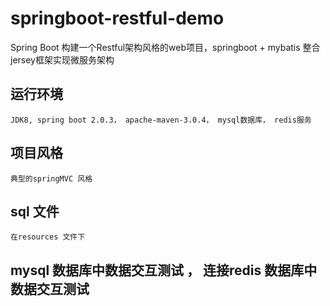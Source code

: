 # springboot-restful-demo
Spring Boot 构建一个Restful架构风格的web项目，springboot + mybatis 整合 jersey框架实现微服务架构

## 运行环境
    JDK8, spring boot 2.0.3， apache-maven-3.0.4， mysql数据库， redis服务

## 项目风格
    典型的springMVC 风格
    
## sql 文件
    在resources 文件下
    
## mysql 数据库中数据交互测试 ， 连接redis 数据库中数据交互测试